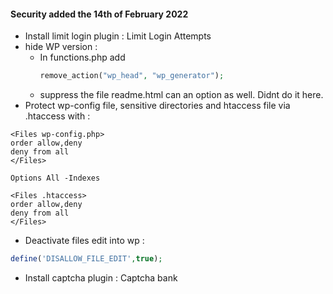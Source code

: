 #### Security added the 14th of February 2022

- Install limit login plugin : Limit Login Attempts
- hide WP version :
  - In functions.php add 
    ```php
    remove_action("wp_head", "wp_generator");
    ```
  - suppress the file readme.html can an option as well. Didnt do it here.
- Protect wp-config file, sensitive directories and htaccess file via .htaccess with :
```
<Files wp-config.php>
order allow,deny
deny from all
</Files>
```
```
Options All -Indexes
```
```
<Files .htaccess>
order allow,deny
deny from all
</Files>
```
- Deactivate files edit into wp :
```php
define('DISALLOW_FILE_EDIT',true);
```
- Install captcha plugin : Captcha bank

